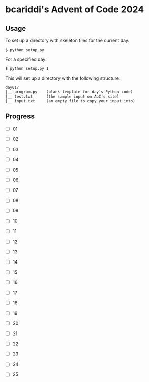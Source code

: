 # bcariddi's Advent of Code 2024

## Usage
To set up a directory with skeleton files for the current day:
```
$ python setup.py
```

For a specified day:
```
$ python setup.py 1
```

This will set up a directory with the following structure:
```
day01/
|__ program.py    (blank template for day's Python code)
|__ test.txt      (the sample input on AoC's site)
|__ input.txt     (an empty file to copy your input into)
```

## Progress
- [ ] 01
- [ ] 02
- [ ] 03
- [ ] 04
- [ ] 05
- [ ] 06
- [ ] 07
- [ ] 08
- [ ] 09
- [ ] 10
- [ ] 11
- [ ] 12
- [ ] 13
- [ ] 14
- [ ] 15
- [ ] 16
- [ ] 17
- [ ] 18
- [ ] 19
- [ ] 20
- [ ] 21
- [ ] 22
- [ ] 23
- [ ] 24
- [ ] 25

